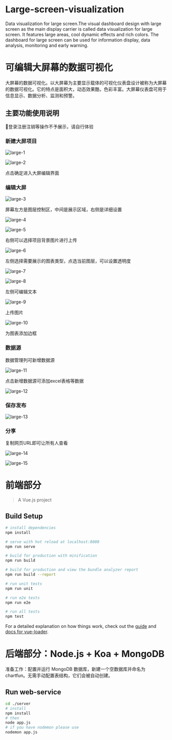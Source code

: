 # Large-screen-visualization
Data visualization for large screen.The visual dashboard design with large screen as the main display carrier is called data visualization for large screen. It features large areas, cool dynamic effects and rich colors. The dashboard for large screen can be used for information display, data analysis, monitoring and early warning.

# 可编辑大屏幕的数据可视化
大屏幕的数据可视化。以大屏幕为主要显示载体的可视化仪表盘设计被称为大屏幕的数据可视化。它的特点是面积大，动态效果酷，色彩丰富。大屏幕仪表盘可用于信息显示、数据分析、监测和预警。

## 主要功能使用说明

🎈登录注册注销等操作不予展示，请自行体验

### 新建大屏项目

![large-1](./screenshot/show/large-1.png)

![large-2](./screenshot/show/large-2.png)

点击确定进入大屏编辑界面

### 编辑大屏

![large-3](./screenshot/show/large-3.png)

屏幕左方是图层控制区，中间是展示区域，右侧是详细设置

![large-4](./screenshot/show/large-4.png)

![large-5](./screenshot/show/large-5.png)

右侧可以选择项目背景图片进行上传

![large-6](./screenshot/show/large-6.png)

左侧选择需要展示的图表类型，点选当前图层，可以设置透明度

![large-7](./screenshot/show/large-7.png)

![large-8](./screenshot/show/large-8.png)

左侧可编辑文本

![large-9](./screenshot/show/large-9.png)

上传图片

![large-10](./screenshot/show/large-10.png)

为图表添加边框

### 数据源

数据管理列可新增数据源

![large-11](./screenshot/show/large-11.png)

点击新增数据源可添加excel表格等数据

![large-12](./screenshot/show/large-12.png)

### 保存发布

![large-13](./screenshot/show/large-13.png)

### 分享

复制网页URL即可让所有人查看

![large-14](./screenshot/show/large-14.png)

![large-15](./screenshot/show/large-15.png)


# 前端部分

> A Vue.js project

## Build Setup

``` bash
# install dependencies
npm install

# serve with hot reload at localhost:8080
npm run serve

# build for production with minification
npm run build

# build for production and view the bundle analyzer report
npm run build --report

# run unit tests
npm run unit

# run e2e tests
npm run e2e

# run all tests
npm test
```

For a detailed explanation on how things work, check out the [guide](http://vuejs-templates.github.io/webpack/) and [docs for vue-loader](http://vuejs.github.io/vue-loader).

# 后端部分：Node.js + Koa + MongoDB

准备工作：配置并运行 MongoDB 数据库，新建一个空数据库并命名为chartfun。无需手动配置表结构，它们会被自动创建。

## Run web-service
```bash
cd ./server
# install
npm install
# then 
node app.js
# if you have nodemon please use
nodemon app.js
```
